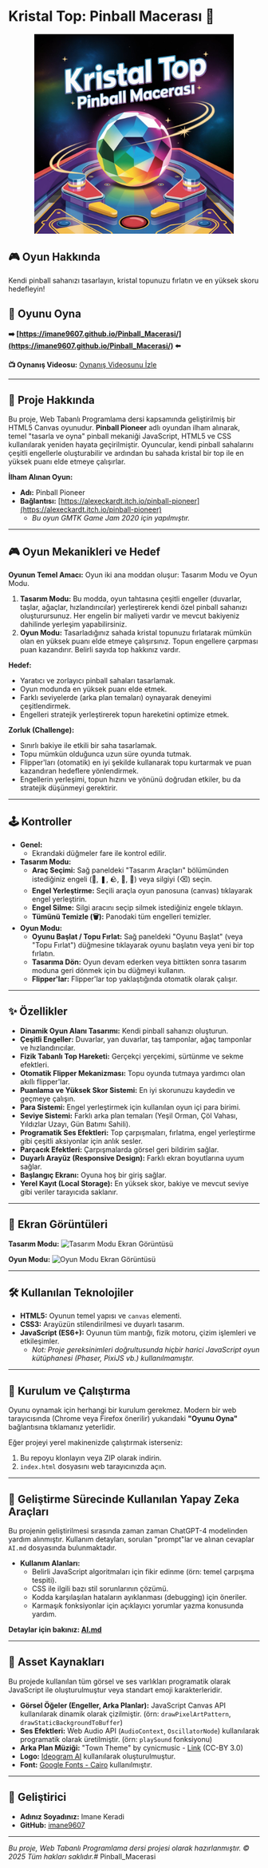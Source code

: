 # Kristal Top: Pinball Macerası 🌟

<p align="center">
  <img src="assets/logo.jpeg" alt="Kristal Top: Pinball Macerası Logo" width="400">
</p>

## 🎮 Oyun Hakkında

Kendi pinball sahanızı tasarlayın, kristal topunuzu fırlatın ve en yüksek skoru hedefleyin!

## 🚀 Oyunu Oyna

**➡️ [https://imane9607.github.io/Pinball_Macerasi/](https://imane9607.github.io/Pinball_Macerasi/) ⬅️**

<!-- Oyununuzun kısa bir tanıtım videosu (YouTube) -->
**📺 Oynanış Videosu:**
[Oynanış Videosunu İzle](https://www.youtube.com/watch?v=EKLENIZ_BURAYA)
<!-- Alternatif olarak videoyu gömebilirsiniz (isteğe bağlı): -->
<!-- [![Oynanış Videosu](https://img.youtube.com/vi/EKLENIZ_BURAYA/0.jpg)](https://www.youtube.com/watch?v=EKLENIZ_BURAYA) -->

---

## 🎯 Proje Hakkında

Bu proje, Web Tabanlı Programlama dersi kapsamında geliştirilmiş bir HTML5 Canvas oyunudur. **Pinball Pioneer** adlı oyundan ilham alınarak, temel "tasarla ve oyna" pinball mekaniği JavaScript, HTML5 ve CSS kullanılarak yeniden hayata geçirilmiştir. Oyuncular, kendi pinball sahalarını çeşitli engellerle oluşturabilir ve ardından bu sahada kristal bir top ile en yüksek puanı elde etmeye çalışırlar.

**İlham Alınan Oyun:**
*   **Adı:** Pinball Pioneer
*   **Bağlantısı:** [https://alexeckardt.itch.io/pinball-pioneer](https://alexeckardt.itch.io/pinball-pioneer)
    *   *Bu oyun GMTK Game Jam 2020 için yapılmıştır.*

---

## 🎮 Oyun Mekanikleri ve Hedef

**Oyunun Temel Amacı:**
Oyun iki ana moddan oluşur: Tasarım Modu ve Oyun Modu.
1.  **Tasarım Modu:** Bu modda, oyun tahtasına çeşitli engeller (duvarlar, taşlar, ağaçlar, hızlandırıcılar) yerleştirerek kendi özel pinball sahanızı oluşturursunuz. Her engelin bir maliyeti vardır ve mevcut bakiyeniz dahilinde yerleşim yapabilirsiniz.
2.  **Oyun Modu:** Tasarladığınız sahada kristal topunuzu fırlatarak mümkün olan en yüksek puanı elde etmeye çalışırsınız. Topun engellere çarpması puan kazandırır. Belirli sayıda top hakkınız vardır.

**Hedef:**
*   Yaratıcı ve zorlayıcı pinball sahaları tasarlamak.
*   Oyun modunda en yüksek puanı elde etmek.
*   Farklı seviyelerde (arka plan temaları) oynayarak deneyimi çeşitlendirmek.
*   Engelleri stratejik yerleştirerek topun hareketini optimize etmek.

**Zorluk (Challenge):**
*   Sınırlı bakiye ile etkili bir saha tasarlamak.
*   Topu mümkün olduğunca uzun süre oyunda tutmak.
*   Flipper'ları (otomatik) en iyi şekilde kullanarak topu kurtarmak ve puan kazandıran hedeflere yönlendirmek.
*   Engellerin yerleşimi, topun hızını ve yönünü doğrudan etkiler, bu da stratejik düşünmeyi gerektirir.

---

## 🕹️ Kontroller

*   **Genel:**
    *   Ekrandaki düğmeler fare ile kontrol edilir.
*   **Tasarım Modu:**
    *   **Araç Seçimi:** Sağ paneldeki "Tasarım Araçları" bölümünden istediğiniz engeli (🧱, ❚, 🪨, 🌳, 🚀) veya silgiyi (⌫) seçin.
    *   **Engel Yerleştirme:** Seçili araçla oyun panosuna (canvas) tıklayarak engel yerleştirin.
    *   **Engel Silme:** Silgi aracını seçip silmek istediğiniz engele tıklayın.
    *   **Tümünü Temizle (🗑️):** Panodaki tüm engelleri temizler.
*   **Oyun Modu:**
    *   **Oyunu Başlat / Topu Fırlat:** Sağ paneldeki "Oyunu Başlat" (veya "Topu Fırlat") düğmesine tıklayarak oyunu başlatın veya yeni bir top fırlatın.
    *   **Tasarıma Dön:** Oyun devam ederken veya bittikten sonra tasarım moduna geri dönmek için bu düğmeyi kullanın.
    *   **Flipper'lar:** Flipper'lar top yaklaştığında otomatik olarak çalışır.

---

## ✨ Özellikler

*   **Dinamik Oyun Alanı Tasarımı:** Kendi pinball sahanızı oluşturun.
*   **Çeşitli Engeller:** Duvarlar, yan duvarlar, taş tamponlar, ağaç tamponlar ve hızlandırıcılar.
*   **Fizik Tabanlı Top Hareketi:** Gerçekçi yerçekimi, sürtünme ve sekme efektleri.
*   **Otomatik Flipper Mekanizması:** Topu oyunda tutmaya yardımcı olan akıllı flipper'lar.
*   **Puanlama ve Yüksek Skor Sistemi:** En iyi skorunuzu kaydedin ve geçmeye çalışın.
*   **Para Sistemi:** Engel yerleştirmek için kullanılan oyun içi para birimi.
*   **Seviye Sistemi:** Farklı arka plan temaları (Yeşil Orman, Çöl Vahası, Yıldızlar Uzayı, Gün Batımı Sahili).
*   **Programatik Ses Efektleri:** Top çarpışmaları, fırlatma, engel yerleştirme gibi çeşitli aksiyonlar için anlık sesler.
*   **Parçacık Efektleri:** Çarpışmalarda görsel geri bildirim sağlar.
*   **Duyarlı Arayüz (Responsive Design):** Farklı ekran boyutlarına uyum sağlar.
*   **Başlangıç Ekranı:** Oyuna hoş bir giriş sağlar.
*   **Yerel Kayıt (Local Storage):** En yüksek skor, bakiye ve mevcut seviye gibi veriler tarayıcıda saklanır.

---

## 📸 Ekran Görüntüleri

<!-- Oyununuzdan en az 2 tane güzel ekran görüntüsü ekleyin. -->
<!-- Örnek: -->
**Tasarım Modu:**
![Tasarım Modu Ekran Görüntüsü](assets/screenshots/tasarim_modu.png)

**Oyun Modu:**
![Oyun Modu Ekran Görüntüsü](assets/screenshots/oyun_modu.png)

<!-- Daha fazla ekran görüntüsü ekleyebilirsiniz -->
<!--
**Farklı Bir Seviye:**
![Farklı Seviye Ekran Görüntüsü](EKRAN_GORUNTUSU_3_LINKI_VEYA_YOLU)
-->

---

## 🛠️ Kullanılan Teknolojiler

*   **HTML5:** Oyunun temel yapısı ve `canvas` elementi.
*   **CSS3:** Arayüzün stilendirilmesi ve duyarlı tasarım.
*   **JavaScript (ES6+):** Oyunun tüm mantığı, fizik motoru, çizim işlemleri ve etkileşimler.
    *   *Not: Proje gereksinimleri doğrultusunda hiçbir harici JavaScript oyun kütüphanesi (Phaser, PixiJS vb.) kullanılmamıştır.*

---

## 🚀 Kurulum ve Çalıştırma

Oyunu oynamak için herhangi bir kurulum gerekmez. Modern bir web tarayıcısında (Chrome veya Firefox önerilir) yukarıdaki **"Oyunu Oyna"** bağlantısına tıklamanız yeterlidir.

Eğer projeyi yerel makinenizde çalıştırmak isterseniz:
1.  Bu repoyu klonlayın veya ZIP olarak indirin.
2.  `index.html` dosyasını web tarayıcınızda açın.

---

## 📝 Geliştirme Sürecinde Kullanılan Yapay Zeka Araçları

<!-- Bu bölümü AI.md dosyanızın bir özeti olarak düşünebilirsiniz veya doğrudan AI.md'ye yönlendirebilirsiniz. -->
<!-- Örnek: -->
Bu projenin geliştirilmesi sırasında zaman zaman ChatGPT-4 modelinden yardım alınmıştır. Kullanım detayları, sorulan "prompt"lar ve alınan cevaplar `AI.md` dosyasında bulunmaktadır.
*   **Kullanım Alanları:**
    *   Belirli JavaScript algoritmaları için fikir edinme (örn: temel çarpışma tespiti).
    *   CSS ile ilgili bazı stil sorunlarının çözümü.
    *   Kodda karşılaşılan hataların ayıklanması (debugging) için öneriler.
    *   Karmaşık fonksiyonlar için açıklayıcı yorumlar yazma konusunda yardım.

**Detaylar için bakınız: [AI.md](AI.md)**

---

## 📜 Asset Kaynakları

Bu projede kullanılan tüm görsel ve ses varlıkları programatik olarak JavaScript ile oluşturulmuştur veya standart emoji karakterleridir.

*   **Görsel Öğeler (Engeller, Arka Planlar):** JavaScript Canvas API kullanılarak dinamik olarak çizilmiştir. (örn: `drawPixelArtPattern`, `drawStaticBackgroundToBuffer`)
*   **Ses Efektleri:** Web Audio API (`AudioContext`, `OscillatorNode`) kullanılarak programatik olarak üretilmiştir. (örn: `playSound` fonksiyonu)
*   **Arka Plan Müziği:** "Town Theme" by cynicmusic - [Link](https://opengameart.org/content/town-theme-rpg) (CC-BY 3.0)
*   **Logo:** [Ideogram AI](https://ideogram.ai/) kullanılarak oluşturulmuştur.
*   **Font:** [Google Fonts - Cairo](https://fonts.google.com/specimen/Cairo) kullanılmıştır.

<!-- Eğer internetten hazır bir resim, ses dosyası veya farklı bir font kullandıysanız, buraya kaynaklarını eklemelisiniz. Örnek:
*   **Arkaplan Müziği:** "Cool Vibes" by Kevin MacLeod - [Link](https://incompetech.com/music/royalty-free/index.html?isrc=USUAN1100844) (CC BY 3.0)
*   **Oyuncu İkonu:** [www.flaticon.com](https://www.flaticon.com) adresinden "Pixel Star" ikonu by Freepik
-->

---

## 👤 Geliştirici

*   **Adınız Soyadınız:** Imane Keradi
*   **GitHub:** [imane9607](https://github.com/imane9607)

---

*Bu proje, Web Tabanlı Programlama dersi projesi olarak hazırlanmıştır.*
*© 2025 Tüm hakları saklıdır.*#   P i n b a l l _ M a c e r a s i 
 

